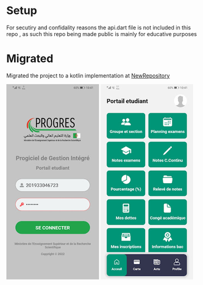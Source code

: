 # Setup
  For secutiry and confidality reasons the api.dart file is not included in this repo , as such this repo being made public is mainly for educative purposes

# Migrated

Migrated the project to a kotlin implementation at [NewRepository](https://github.com/abdallahmehiz/ProgresWebtu)


![1](./preview/1.jpg)
![2](./preview/2.jpg)